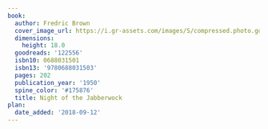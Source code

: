 ```yaml
---
book:
  author: Fredric Brown
  cover_image_url: https://i.gr-assets.com/images/S/compressed.photo.goodreads.com/books/1328715694l/122556._SX98_.jpg
  dimensions:
    height: 18.0
  goodreads: '122556'
  isbn10: 0688031501
  isbn13: '9780688031503'
  pages: 202
  publication_year: '1950'
  spine_color: '#175876'
  title: Night of the Jabberwock
plan:
  date_added: '2018-09-12'
---
```

